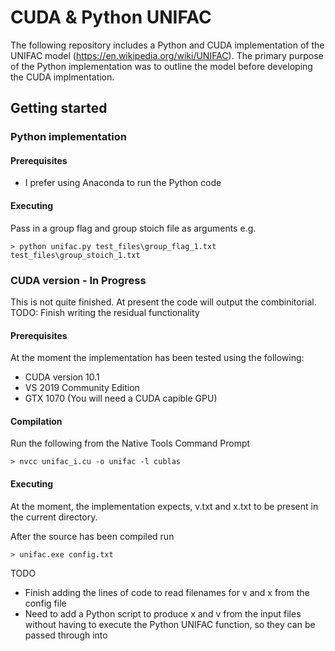 # CUDA & Python UNIFAC

The following repository includes a Python and CUDA implementation of the UNIFAC model (https://en.wikipedia.org/wiki/UNIFAC). The primary purpose of the Python implementation was to outline the model before developing the CUDA implmentation.  

## Getting started

### Python implementation

#### Prerequisites
* I prefer using Anaconda to run the Python code

#### Executing
Pass in a group flag and group stoich file as arguments e.g.
```
> python unifac.py test_files\group_flag_1.txt test_files\group_stoich_1.txt
```

### CUDA version - In Progress

This is not quite finished. At present the code will output the combinitorial.
TODO: Finish writing the residual functionality

#### Prerequisites
At the moment the implementation has been tested using the following:
* CUDA version 10.1
* VS 2019 Community Edition
* GTX 1070 (You will need a CUDA capible GPU)

#### Compilation
Run the following from the Native Tools Command Prompt
```
> nvcc unifac_i.cu -o unifac -l cublas
```

#### Executing
At the moment, the implementation expects, v.txt and x.txt to be present in the current directory.
 
After the source has been compiled run
```
> unifac.exe config.txt
```

TODO
* Finish adding the lines of code to read filenames for v and x from the config file
* Need to add a Python script to produce x and v from the input files without having to execute the Python UNIFAC function, so they can be passed through into 
